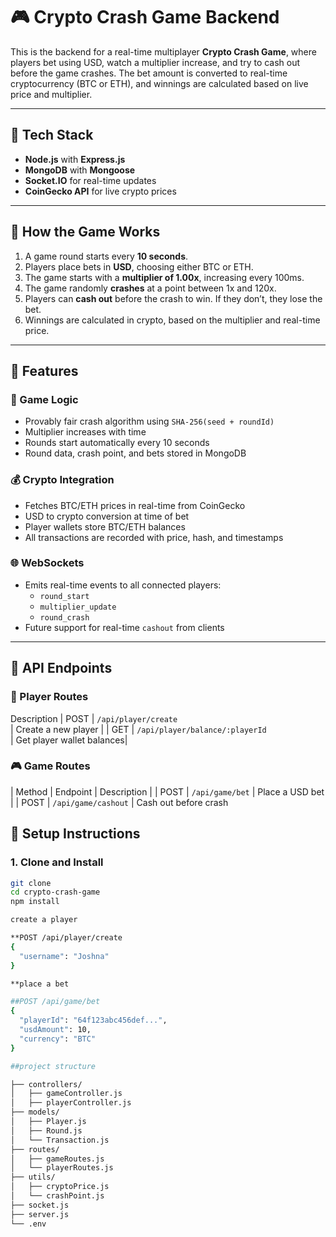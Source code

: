 # 🎮 Crypto Crash Game Backend

This is the backend for a real-time multiplayer **Crypto Crash Game**, where players bet using USD, watch a multiplier increase, and try to cash out before the game crashes. The bet amount is converted to real-time cryptocurrency (BTC or ETH), and winnings are calculated based on live price and multiplier.

---

## 🔧 Tech Stack

- **Node.js** with **Express.js**
- **MongoDB** with **Mongoose**
- **Socket.IO** for real-time updates
- **CoinGecko API** for live crypto prices

---

## 🧩 How the Game Works

1. A game round starts every **10 seconds**.
2. Players place bets in **USD**, choosing either BTC or ETH.
3. The game starts with a **multiplier of 1.00x**, increasing every 100ms.
4. The game randomly **crashes** at a point between 1x and 120x.
5. Players can **cash out** before the crash to win. If they don’t, they lose the bet.
6. Winnings are calculated in crypto, based on the multiplier and real-time price.

---

## 🚀 Features

### 🎲 Game Logic
- Provably fair crash algorithm using `SHA-256(seed + roundId)`
- Multiplier increases with time
- Rounds start automatically every 10 seconds
- Round data, crash point, and bets stored in MongoDB

### 💰 Crypto Integration
- Fetches BTC/ETH prices in real-time from CoinGecko
- USD to crypto conversion at time of bet
- Player wallets store BTC/ETH balances
- All transactions are recorded with price, hash, and timestamps

### 🌐 WebSockets
- Emits real-time events to all connected players:
  - `round_start`
  - `multiplier_update`
  - `round_crash`
- Future support for real-time `cashout` from clients

---

## 🔌 API Endpoints

### 🧍 Player Routes
Description 
| POST   | `/api/player/create`             
| Create a new player       |
| GET    | `/api/player/balance/:playerId`  
| Get player wallet balances|

### 🎮 Game Routes
| Method | Endpoint              | Description             |
| POST   | `/api/game/bet`       | Place a USD bet         |
| POST   | `/api/game/cashout`   | Cash out before crash   

## 🔧 Setup Instructions

### 1. Clone and Install
```bash
git clone 
cd crypto-crash-game
npm install

create a player

**POST /api/player/create
{
  "username": "Joshna"
}

**place a bet

##POST /api/game/bet
{
  "playerId": "64f123abc456def...",
  "usdAmount": 10,
  "currency": "BTC"
}

##project structure

├── controllers/
│   ├── gameController.js
│   ├── playerController.js
├── models/
│   ├── Player.js
│   ├── Round.js
│   └── Transaction.js
├── routes/
│   ├── gameRoutes.js
│   └── playerRoutes.js
├── utils/
│   ├── cryptoPrice.js
│   └── crashPoint.js
├── socket.js
├── server.js
└── .env


